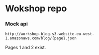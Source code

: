 # Wokshop repo

### Mock api

`http://workshop-blog.s3-website-eu-west-1.amazonaws.com/blog/{page}.json`

Pages 1 and 2 exist.